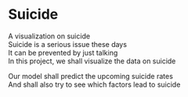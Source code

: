 # Suicide
A visualization on suicide <br>
Suicide is a serious issue these days <br>
It can be prevented by just talking<br>
In this project, we shall visualize the data on suicide<br>


Our model shall predict the upcoming suicide rates<br>
And shall also try to see which factors lead to suicide
  
